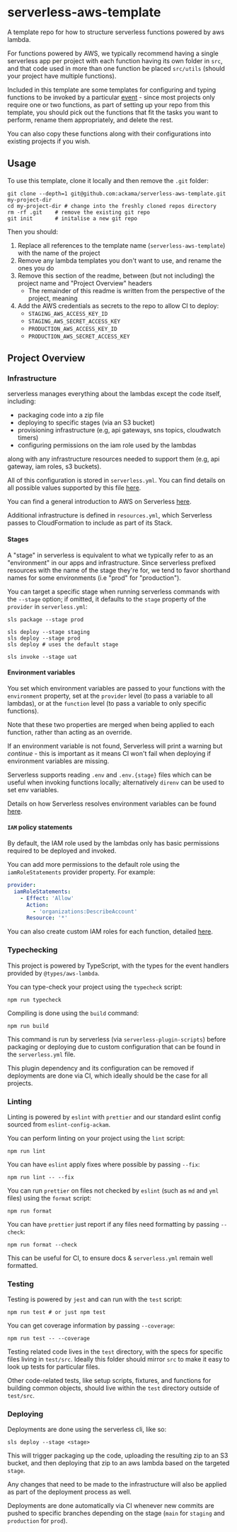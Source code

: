 # serverless-aws-template

A template repo for how to structure serverless functions powered by aws lambda.

For functions powered by AWS, we typically recommend having a single serverless
app per project with each function having its own folder in `src`, and that code
used in more than one function be placed `src/utils` (should your project have
multiple functions).

Included in this template are some templates for configuring and typing
functions to be invoked by a particular
[event](https://www.serverless.com/framework/docs/providers/aws/events/) - since
most projects only require one or two functions, as part of setting up your repo
from this template, you should pick out the functions that fit the tasks you
want to perform, rename them appropriately, and delete the rest.

You can also copy these functions along with their configurations into existing
projects if you wish.

## Usage

To use this template, clone it locally and then remove the `.git` folder:

```
git clone --depth=1 git@github.com:ackama/serverless-aws-template.git my-project-dir
cd my-project-dir # change into the freshly cloned repos directory
rm -rf .git    # remove the existing git repo
git init       # initalise a new git repo
```

Then you should:

1. Replace all references to the template name (`serverless-aws-template`) with
   the name of the project
1. Remove any lambda templates you don't want to use, and rename the ones you do
1. Remove this section of the readme, between (but not including) the project
   name and "Project Overview" headers
   - The remainder of this readme is written from the perspective of the
     project, meaning
1. Add the AWS credentials as secrets to the repo to allow CI to deploy:
   - `STAGING_AWS_ACCESS_KEY_ID`
   - `STAGING_AWS_SECRET_ACCESS_KEY`
   - `PRODUCTION_AWS_ACCESS_KEY_ID`
   - `PRODUCTION_AWS_SECRET_ACCESS_KEY`

## Project Overview

### Infrastructure

serverless manages everything about the lambdas except the code itself,
including:

- packaging code into a zip file
- deploying to specific stages (via an S3 bucket)
- provisioning infrastructure (e.g, api gateways, sns topics, cloudwatch timers)
- configuring permissions on the iam role used by the lambdas

along with any infrastructure resources needed to support them (e.g, api
gateway, iam roles, s3 buckets).

All of this configuration is stored in `serverless.yml`. You can find details on
all possible values supported by this file
[here](https://www.serverless.com/framework/docs/providers/aws/guide/serverless.yml/).

You can find a general introduction to AWS on Serverless
[here](https://www.serverless.com/framework/docs/providers/aws/guide/intro/).

Additional infrastructure is defined in `resources.yml`, which Serverless passes
to CloudFormation to include as part of its Stack.

#### Stages

A "stage" in serverless is equivalent to what we typically refer to as an
"environment" in our apps and infrastructure. Since serverless prefixed
resources with the name of the stage they're for, we tend to favor shorthand
names for some environments (i.e "prod" for "production").

You can target a specific stage when running serverless commands with the
`--stage` option; if omitted, it defaults to the `stage` property of the
`provider` in `serverless.yml`:

```shell
sls package --stage prod

sls deploy --stage staging
sls deploy --stage prod
sls deploy # uses the default stage

sls invoke --stage uat
```

#### Environment variables

You set which environment variables are passed to your functions with the
`environment` property, set at the `provider` level (to pass a variable to all
lambdas), or at the `function` level (to pass a variable to only specific
functions).

Note that these two properties are merged when being applied to each function,
rather than acting as an override.

If an environment variable is not found, Serverless will print a warning but
_continue_ - this is important as it means CI won't fail when deploying if
environment variables are missing.

Serverless supports reading `.env` and `.env.{stage}` files which can be useful
when invoking functions locally; alternatively `direnv` can be used to set env
variables.

Details on how Serverless resolves environment variables can be found
[here](https://www.serverless.com/framework/docs/environment-variables/).

#### `IAM` policy statements

By default, the IAM role used by the lambdas only has basic permissions required
to be deployed and invoked.

You can add more permissions to the default role using the `iamRoleStatements`
provider property. For example:

```yaml
provider:
  iamRoleStatements:
    - Effect: 'Allow'
      Action:
        - 'organizations:DescribeAccount'
      Resource: '*'
```

You can also create custom IAM roles for each function, detailed
[here](https://www.serverless.com/framework/docs/providers/aws/guide/iam/).

### Typechecking

This project is powered by TypeScript, with the types for the event handlers
provided by `@types/aws-lambda`.

You can type-check your project using the `typecheck` script:

    npm run typecheck

Compiling is done using the `build` command:

    npm run build

This command is run by serverless (via `serverless-plugin-scripts`) before
packaging or deploying due to custom configuration that can be found in the
`serverless.yml` file.

This plugin dependency and its configuration can be removed if deployments are
done via CI, which ideally should be the case for all projects.

### Linting

Linting is powered by `eslint` with `prettier` and our standard eslint config
sourced from `eslint-config-ackam`.

You can perform linting on your project using the `lint` script:

    npm run lint

You can have `eslint` apply fixes where possible by passing `--fix`:

    npm run lint -- --fix

You can run `prettier` on files not checked by `eslint` (such as `md` and `yml`
files) using the `format` script:

    npm run format

You can have `prettier` just report if any files need formatting by passing
`--check`:

    npm run format --check

This can be useful for CI, to ensure docs & `serverless.yml` remain well
formatted.

### Testing

Testing is powered by `jest` and can run with the `test` script:

    npm run test # or just npm test

You can get coverage information by passing `--coverage`:

    npm run test -- --coverage

Testing related code lives in the `test` directory, with the specs for specific
files living in `test/src`. Ideally this folder should mirror `src` to make it
easy to look up tests for particular files.

Other code-related tests, like setup scripts, fixtures, and functions for
building common objects, should live within the `test` directory outside of
`test/src`.

### Deploying

Deployments are done using the serverless cli, like so:

    sls deploy --stage <stage>

This will trigger packaging up the code, uploading the resulting zip to an S3
bucket, and then deploying that zip to an aws lambda based on the targeted
`stage`.

Any changes that need to be made to the infrastructure will also be applied as
part of the deployment process as well.

Deployments are done automatically via CI whenever new commits are pushed to
specific branches depending on the stage (`main` for `staging` and `production`
for `prod`).
